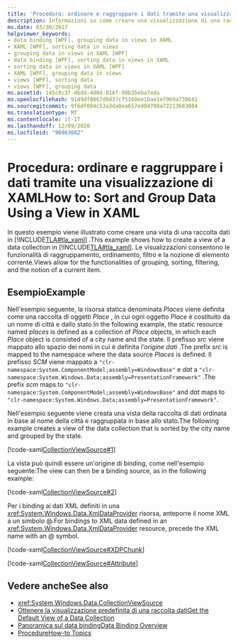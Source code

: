 ```yaml
---
title: 'Procedura: ordinare e raggruppare i dati tramite una visualizzazione di XAML'
description: Informazioni su come creare una visualizzazione di una raccolta di dati per il raggruppamento, l'ordinamento e l'applicazione di filtri nel Windows Presentation Foundation (WPF).
ms.date: 03/30/2017
helpviewer_keywords:
- data binding [WPF], grouping data in views in XAML
- XAML [WPF], sorting data in views
- grouping data in views in XAML [WPF]
- data binding [WPF], sorting data in views in XAML
- sorting data in views in XAML [WPF]
- XAML [WPF], grouping data in views
- views [WPF], sorting data
- views [WPF], grouping data
ms.assetid: 145c8c3f-dbdd-4d0d-816f-90b35eba7eda
ms.openlocfilehash: 9149df0867d6d37cf5160ee1bae1ef969a730641
ms.sourcegitcommit: 9f6df084c53a3da0ea657ed0d708a72213683084
ms.translationtype: MT
ms.contentlocale: it-IT
ms.lasthandoff: 12/09/2020
ms.locfileid: "96963682"
---
```

# <a name="how-to-sort-and-group-data-using-a-view-in-xaml"></a><span data-ttu-id="c40fc-103">Procedura: ordinare e raggruppare i dati tramite una visualizzazione di XAML</span><span class="sxs-lookup"><span data-stu-id="c40fc-103">How to: Sort and Group Data Using a View in XAML</span></span>
<span data-ttu-id="c40fc-104">In questo esempio viene illustrato come creare una vista di una raccolta dati in [!INCLUDE[TLA#tla_xaml](../../../includes/tlasharptla-xaml-md.md)] .</span><span class="sxs-lookup"><span data-stu-id="c40fc-104">This example shows how to create a view of a data collection in [!INCLUDE[TLA#tla_xaml](../../../includes/tlasharptla-xaml-md.md)].</span></span> <span data-ttu-id="c40fc-105">Le visualizzazioni consentono le funzionalità di raggruppamento, ordinamento, filtro e la nozione di elemento corrente.</span><span class="sxs-lookup"><span data-stu-id="c40fc-105">Views allow for the functionalities of grouping, sorting, filtering, and the notion of a current item.</span></span>  
  
## <a name="example"></a><span data-ttu-id="c40fc-106">Esempio</span><span class="sxs-lookup"><span data-stu-id="c40fc-106">Example</span></span>  
 <span data-ttu-id="c40fc-107">Nell'esempio seguente, la risorsa statica denominata *Places* viene definita come una raccolta di oggetti *Place* , in cui ogni oggetto *Place* è costituito da un nome di città e dallo stato.</span><span class="sxs-lookup"><span data-stu-id="c40fc-107">In the following example, the static resource named *places* is defined as a collection of *Place* objects, in which each *Place* object is consisted of a city name and the state.</span></span> <span data-ttu-id="c40fc-108">Il prefisso *src* viene mappato allo spazio dei nomi in cui è definita *l'origine dati* .</span><span class="sxs-lookup"><span data-stu-id="c40fc-108">The prefix *src* is mapped to the namespace where the data source *Places* is defined.</span></span> <span data-ttu-id="c40fc-109">Il prefisso *SCM* viene mappato a `"clr-namespace:System.ComponentModel;assembly=WindowsBase"` e *dat* a `"clr-namespace:System.Windows.Data;assembly=PresentationFramework"` .</span><span class="sxs-lookup"><span data-stu-id="c40fc-109">The prefix *scm* maps to `"clr-namespace:System.ComponentModel;assembly=WindowsBase"` and *dat* maps to `"clr-namespace:System.Windows.Data;assembly=PresentationFramework"`.</span></span>  
  
 <span data-ttu-id="c40fc-110">Nell'esempio seguente viene creata una vista della raccolta di dati ordinata in base al nome della città e raggruppata in base allo stato.</span><span class="sxs-lookup"><span data-stu-id="c40fc-110">The following example creates a view of the data collection that is sorted by the city name and grouped by the state.</span></span>  
  
 [!code-xaml[CollectionViewSource#1](~/samples/snippets/csharp/VS_Snippets_Wpf/CollectionViewSource/CS/window1.xaml#1)]  
  
 <span data-ttu-id="c40fc-111">La vista può quindi essere un'origine di binding, come nell'esempio seguente:</span><span class="sxs-lookup"><span data-stu-id="c40fc-111">The view can then be a binding source, as in the following example:</span></span>  
  
 [!code-xaml[CollectionViewSource#2](~/samples/snippets/csharp/VS_Snippets_Wpf/CollectionViewSource/CS/window1.xaml#2)]  
  
 <span data-ttu-id="c40fc-112">Per i binding ai dati XML definiti in una <xref:System.Windows.Data.XmlDataProvider> risorsa, anteporre il nome XML a un simbolo @.</span><span class="sxs-lookup"><span data-stu-id="c40fc-112">For bindings to XML data defined in an <xref:System.Windows.Data.XmlDataProvider> resource, precede the XML name with an @ symbol.</span></span>  
  
 [!code-xaml[CollectionViewSource#XDPChunk](~/samples/snippets/csharp/VS_Snippets_Wpf/CollectionViewSource/CS/window1.xaml#xdpchunk)]  
  
 [!code-xaml[CollectionViewSource#Attribute](~/samples/snippets/csharp/VS_Snippets_Wpf/CollectionViewSource/CS/window1.xaml#attribute)]  
  
## <a name="see-also"></a><span data-ttu-id="c40fc-113">Vedere anche</span><span class="sxs-lookup"><span data-stu-id="c40fc-113">See also</span></span>

- <xref:System.Windows.Data.CollectionViewSource>
- [<span data-ttu-id="c40fc-114">Ottenere la visualizzazione predefinita di una raccolta dati</span><span class="sxs-lookup"><span data-stu-id="c40fc-114">Get the Default View of a Data Collection</span></span>](how-to-get-the-default-view-of-a-data-collection.md)
- [<span data-ttu-id="c40fc-115">Panoramica sul data binding</span><span class="sxs-lookup"><span data-stu-id="c40fc-115">Data Binding Overview</span></span>](/dotnet/desktop-wpf/data/data-binding-overview)
- [<span data-ttu-id="c40fc-116">Procedure</span><span class="sxs-lookup"><span data-stu-id="c40fc-116">How-to Topics</span></span>](data-binding-how-to-topics.md)
